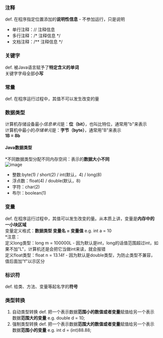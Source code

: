### 注释
def. 在程序指定位置添加的**说明性信息** - 不参加运行，只是说明
- 单行注释：// 注释信息
- 多行注释：/* 注释信息 */
- 文档注释：/** 注释信息 */

### 关键字
def. 被Java语言赋予了**特定含义的单词**<br>
关键字字母全部**小写**

### 常量
def. 在程序运行过程中，其值不可以发生改变的量
### 数据类型
计算机存储设备最小*信息单元*是：**位（bit）**，也叫比特位，通常用"b"来表示<br>
计算机中最小的*存储单元*是：**字节（byte）**，通常用"B"来表示<br>
**1B = 8b**
#### Java数据类型
\*不同数据类型分配不同内存空间：表示的**数据大小不同**<br>
![image](https://user-images.githubusercontent.com/79901343/123918674-ae829200-d9b6-11eb-97e1-00cf234ce8c5.png)
- 整数:byte(1) / short(2) / int(默认，4) / long(8)
- 浮点数：float(4) / double(默认，8)
- 字符：char(2)
- 布尔：boolean(1)
### 变量
def. 在程序运行过程中，其值可以发生改变的量。从本质上讲，变量是**内存中的一小块区域**<br>
变量定义格式：**数据类型 变量名 = 变量值** e.g. int a = 10<br>
\*注意：<br>
定义long类型：long m = 100000L - 因为默认是int，long的话值范围超过int，如果不加"L"，计算机还是会把它当做int来读，就会报错<br>
定义float类型：float n = 13.14f - 因为默认是double类型，为防止类型不兼容，值后面加"f"以示区分
### 标识符
def. 给类、方法、变量等起名字的**符号**<br>
### 类型转换
1. 自动类型转换
def. 把一个表示数据**范围小的数值或者变量**赋值给另一个表示数据**范围大的变量** e.g. double d = 10;
2. 强制类型转换
def. 把一个表示数据**范围大的数值或者变量**赋值给另一个表示数据**范围小的变量** e.g. int d = (int)88.88;
